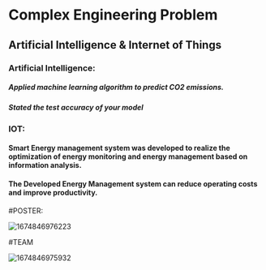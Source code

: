 # Complex Engineering Problem 

## Artificial Intelligence & Internet of Things

### Artificial Intelligence:
##### Applied machine learning algorithm to predict CO2 emissions.
##### Stated the test accuracy of your model

### IOT:
#### Smart Energy management system was developed to realize the optimization of energy monitoring and energy management based on information analysis.
#### The Developed Energy Management system can reduce operating costs and improve productivity.

#POSTER:


![1674846976223](https://github.com/mabeerkhan/Ai-IoT-CEP/assets/129393051/b74a976a-6b1a-4af8-b006-dad3a5b6f53d)


#TEAM

![1674846975932](https://github.com/mabeerkhan/Ai-IoT-CEP/assets/129393051/34c38bf2-5305-40d6-b563-9b1c0903c02d)
